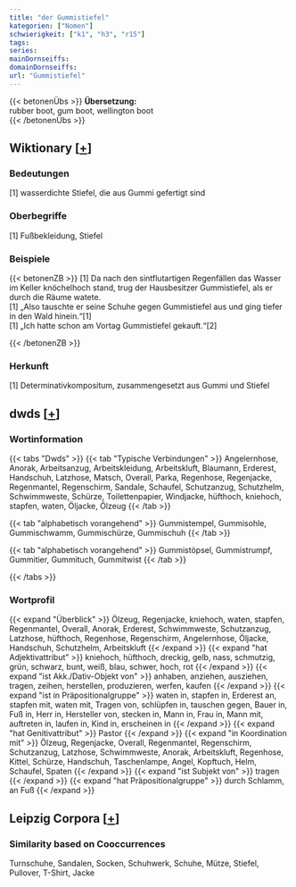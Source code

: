 ```yaml
---
title: "der Gummistiefel"
kategorien: ["Nomen"]
schwierigkeit: ["k1", "h3", "r15"]
tags:
series:
mainDornseiffs:
domainDornseiffs:
url: "Gummistiefel"
---
```


{{< betonenÜbs >}}
**Übersetzung:**  
rubber boot, gum boot, wellington boot  
{{< /betonenÜbs >}}

## Wiktionary [[+](https://de.wiktionary.org/wiki/Gummistiefel)]

### Bedeutungen
[1] wasserdichte Stiefel, die aus Gummi gefertigt sind  

### Oberbegriffe
[1] Fußbekleidung, Stiefel  

### Beispiele
{{< betonenZB >}}
[1] Da nach den sintflutartigen Regenfällen das Wasser im Keller knöchelhoch stand, trug der Hausbesitzer Gummistiefel, als er durch die Räume watete.  
[1] „Also tauschte er seine Schuhe gegen Gummistiefel aus und ging tiefer in den Wald hinein.“[1]  
[1] „Ich hatte schon am Vortag Gummistiefel gekauft.“[2]  

{{< /betonenZB >}}
### Herkunft
[1] Determinativkompositum, zusammengesetzt aus Gummi und Stiefel  



## dwds [[+](https://www.dwds.de/wb/Gummistiefel)]

### Wortinformation
{{< tabs "Dwds" >}}
{{< tab "Typische Verbindungen" >}}
Angelernhose, Anorak, Arbeitsanzug, Arbeitskleidung, Arbeitskluft, Blaumann, Erderest, Handschuh, Latzhose, Matsch, Overall, Parka, Regenhose, Regenjacke, Regenmantel, Regenschirm, Sandale, Schaufel, Schutzanzug, Schutzhelm, Schwimmweste, Schürze, Toilettenpapier, Windjacke, hüfthoch, kniehoch, stapfen, waten, Öljacke, Ölzeug
{{< /tab >}}

{{< tab "alphabetisch vorangehend" >}}
Gummistempel, Gummisohle, Gummischwamm, Gummischürze, Gummischuh
{{< /tab >}}

{{< tab "alphabetisch vorangehend" >}}
Gummistöpsel, Gummistrumpf, Gummitier, Gummituch, Gummitwist
{{< /tab >}}

{{< /tabs >}}

### Wortprofil
{{< expand "Überblick" >}} Ölzeug, Regenjacke, kniehoch, waten, stapfen, Regenmantel, Overall, Anorak, Erderest, Schwimmweste, Schutzanzug, Latzhose, hüfthoch, Regenhose, Regenschirm, Angelernhose, Öljacke, Handschuh, Schutzhelm, Arbeitskluft {{< /expand >}}
{{< expand "hat Adjektivattribut" >}} kniehoch, hüfthoch, dreckig, gelb, nass, schmutzig, grün, schwarz, bunt, weiß, blau, schwer, hoch, rot {{< /expand >}}
{{< expand "ist Akk./Dativ-Objekt von" >}} anhaben, anziehen, ausziehen, tragen, zeihen, herstellen, produzieren, werfen, kaufen {{< /expand >}}
{{< expand "ist in Präpositionalgruppe" >}} waten in, stapfen in, Erderest an, stapfen mit, waten mit, Tragen von, schlüpfen in, tauschen gegen, Bauer in, Fuß in, Herr in, Hersteller von, stecken in, Mann in, Frau in, Mann mit, auftreten in, laufen in, Kind in, erscheinen in {{< /expand >}}
{{< expand "hat Genitivattribut" >}} Pastor {{< /expand >}}
{{< expand "in Koordination mit" >}} Ölzeug, Regenjacke, Overall, Regenmantel, Regenschirm, Schutzanzug, Latzhose, Schwimmweste, Anorak, Arbeitskluft, Regenhose, Kittel, Schürze, Handschuh, Taschenlampe, Angel, Kopftuch, Helm, Schaufel, Spaten {{< /expand >}}
{{< expand "ist Subjekt von" >}} tragen {{< /expand >}}
{{< expand "hat Präpositionalgruppe" >}} durch Schlamm, an Fuß {{< /expand >}}

## Leipzig Corpora [[+](https://corpora.uni-leipzig.de/en/res?word=Gummistiefel&corpusId=deu_newscrawl-public_2018)]


### Similarity based on Cooccurrences
Turnschuhe, Sandalen, Socken, Schuhwerk, Schuhe, Mütze, Stiefel, Pullover, T-Shirt, Jacke

